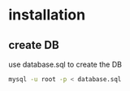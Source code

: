 # installation

## create DB
use database.sql to create the DB

```bash
mysql -u root -p < database.sql
```

